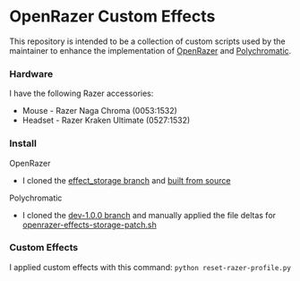 # OpenRazer Custom Effects

This repository is intended to be a collection of custom scripts used by the maintainer to enhance the implementation of [OpenRazer] and [Polychromatic].

### Hardware
I have the following Razer accessories:
* Mouse - Razer Naga Chroma (0053:1532)
* Headset - Razer Kraken Ultimate (0527:1532)

### Install

OpenRazer
* I cloned the [effect_storage branch] and [built from source]

Polychromatic
* I cloned the [dev-1.0.0 branch] and manually applied the file deltas for [openrazer-effects-storage-patch.sh]

### Custom Effects

I applied custom effects with this command: `python reset-razer-profile.py`


[OpenRazer]: https://github.com/openrazer/openrazer
[Polychromatic]: https://github.com/polychromatic/polychromatic
[effect_storage branch]: https://github.com/openrazer/openrazer/tree/effect_storage
[built from source]: https://github.com/openrazer/openrazer/wiki/Building-a-package#fedora
[dev-1.0.0 branch]: https://github.com/polychromatic/polychromatic/tree/dev-1.0.0
[openrazer-effects-storage-patch.sh]: ./openrazer-effects-storage-patch.sh

